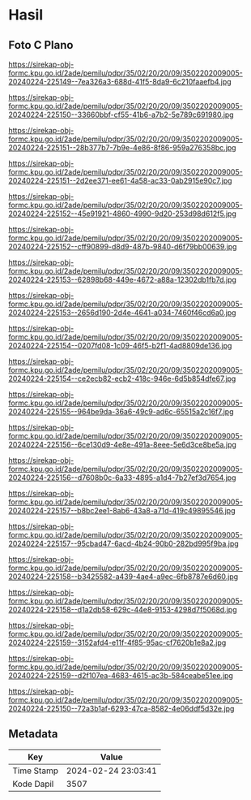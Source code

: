 # Hasil

## Foto C Plano

https://sirekap-obj-formc.kpu.go.id/2ade/pemilu/pdpr/35/02/20/20/09/3502202009005-20240224-225149--7ea326a3-688d-41f5-8da9-6c210faaefb4.jpg

https://sirekap-obj-formc.kpu.go.id/2ade/pemilu/pdpr/35/02/20/20/09/3502202009005-20240224-225150--33660bbf-cf55-41b6-a7b2-5e789c691980.jpg

https://sirekap-obj-formc.kpu.go.id/2ade/pemilu/pdpr/35/02/20/20/09/3502202009005-20240224-225151--28b377b7-7b9e-4e86-8f86-959a276358bc.jpg

https://sirekap-obj-formc.kpu.go.id/2ade/pemilu/pdpr/35/02/20/20/09/3502202009005-20240224-225151--2d2ee371-ee61-4a58-ac33-0ab2915e90c7.jpg

https://sirekap-obj-formc.kpu.go.id/2ade/pemilu/pdpr/35/02/20/20/09/3502202009005-20240224-225152--45e91921-4860-4990-9d20-253d98d612f5.jpg

https://sirekap-obj-formc.kpu.go.id/2ade/pemilu/pdpr/35/02/20/20/09/3502202009005-20240224-225152--cff90899-d8d9-487b-9840-d6f79bb00639.jpg

https://sirekap-obj-formc.kpu.go.id/2ade/pemilu/pdpr/35/02/20/20/09/3502202009005-20240224-225153--62898b68-449e-4672-a88a-12302db1fb7d.jpg

https://sirekap-obj-formc.kpu.go.id/2ade/pemilu/pdpr/35/02/20/20/09/3502202009005-20240224-225153--2656d190-2d4e-4641-a034-7460f46cd6a0.jpg

https://sirekap-obj-formc.kpu.go.id/2ade/pemilu/pdpr/35/02/20/20/09/3502202009005-20240224-225154--0207fd08-1c09-46f5-b2f1-4ad8809de136.jpg

https://sirekap-obj-formc.kpu.go.id/2ade/pemilu/pdpr/35/02/20/20/09/3502202009005-20240224-225154--ce2ecb82-ecb2-418c-946e-6d5b854dfe67.jpg

https://sirekap-obj-formc.kpu.go.id/2ade/pemilu/pdpr/35/02/20/20/09/3502202009005-20240224-225155--964be9da-36a6-49c9-ad6c-65515a2c16f7.jpg

https://sirekap-obj-formc.kpu.go.id/2ade/pemilu/pdpr/35/02/20/20/09/3502202009005-20240224-225156--6ce130d9-4e8e-491a-8eee-5e6d3ce8be5a.jpg

https://sirekap-obj-formc.kpu.go.id/2ade/pemilu/pdpr/35/02/20/20/09/3502202009005-20240224-225156--d7608b0c-6a33-4895-a1d4-7b27ef3d7654.jpg

https://sirekap-obj-formc.kpu.go.id/2ade/pemilu/pdpr/35/02/20/20/09/3502202009005-20240224-225157--b8bc2ee1-8ab6-43a8-a71d-419c49895546.jpg

https://sirekap-obj-formc.kpu.go.id/2ade/pemilu/pdpr/35/02/20/20/09/3502202009005-20240224-225157--95cbad47-6acd-4b24-90b0-282bd995f9ba.jpg

https://sirekap-obj-formc.kpu.go.id/2ade/pemilu/pdpr/35/02/20/20/09/3502202009005-20240224-225158--b3425582-a439-4ae4-a9ec-6fb8787e6d60.jpg

https://sirekap-obj-formc.kpu.go.id/2ade/pemilu/pdpr/35/02/20/20/09/3502202009005-20240224-225158--d1a2db58-629c-44e8-9153-4298d7f5068d.jpg

https://sirekap-obj-formc.kpu.go.id/2ade/pemilu/pdpr/35/02/20/20/09/3502202009005-20240224-225159--3152afd4-e11f-4f85-95ac-cf7620b1e8a2.jpg

https://sirekap-obj-formc.kpu.go.id/2ade/pemilu/pdpr/35/02/20/20/09/3502202009005-20240224-225159--d2f107ea-4683-4615-ac3b-584ceabe51ee.jpg

https://sirekap-obj-formc.kpu.go.id/2ade/pemilu/pdpr/35/02/20/20/09/3502202009005-20240224-225150--72a3b1af-6293-47ca-8582-4e06ddf5d32e.jpg


## Metadata

| Key        | Value               |
| ---------- | ------------------- |
| Time Stamp | 2024-02-24 23:03:41 |
| Kode Dapil | 3507                |



